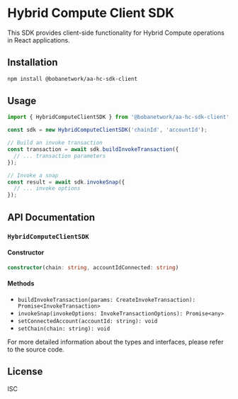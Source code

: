 # Hybrid Compute Client SDK

This SDK provides client-side functionality for Hybrid Compute operations in React applications.

## Installation

```bash
npm install @bobanetwork/aa-hc-sdk-client
```

## Usage

```typescript
import { HybridComputeClientSDK } from '@bobanetwork/aa-hc-sdk-client';

const sdk = new HybridComputeClientSDK('chainId', 'accountId');

// Build an invoke transaction
const transaction = await sdk.buildInvokeTransaction({
  // ... transaction parameters
});

// Invoke a snap
const result = await sdk.invokeSnap({
  // ... invoke options
});
```

## API Documentation

### `HybridComputeClientSDK`

#### Constructor

```typescript
constructor(chain: string, accountIdConnected: string)
```

#### Methods

- `buildInvokeTransaction(params: CreateInvokeTransaction): Promise<InvokeTransaction>`
- `invokeSnap(invokeOptions: InvokeTransactionOptions): Promise<any>`
- `setConnectedAccount(accountId: string): void`
- `setChain(chain: string): void`

For more detailed information about the types and interfaces, please refer to the source code.

## License

ISC